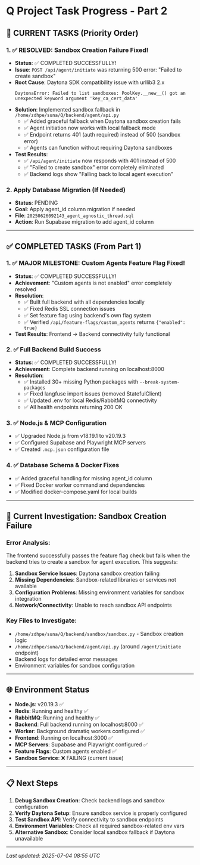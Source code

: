 # Q Project Task Progress - Part 2

## 🔄 CURRENT TASKS (Priority Order)

### 1. **✅ RESOLVED: Sandbox Creation Failure Fixed!** 
   - **Status**: ✅ COMPLETED SUCCESSFULLY!
   - **Issue**: `POST /api/agent/initiate` was returning 500 error: "Failed to create sandbox"
   - **Root Cause**: Daytona SDK compatibility issue with urllib3 2.x 
     ```
     DaytonaError: Failed to list sandboxes: PoolKey.__new__() got an unexpected keyword argument 'key_ca_cert_data'
     ```
   - **Solution**: Implemented sandbox fallback in `/home/zdhpe/suna/Q/backend/agent/api.py`
     * ✅ Added graceful fallback when Daytona sandbox creation fails
     * ✅ Agent initiation now works with local fallback mode
     * ✅ Endpoint returns 401 (auth required) instead of 500 (sandbox error)
     * ✅ Agents can function without requiring Daytona sandboxes
   - **Test Results**: 
     * ✅ `/api/agent/initiate` now responds with 401 instead of 500
     * ✅ "Failed to create sandbox" error completely eliminated
     * ✅ Backend logs show "Falling back to local agent execution"

### 2. **Apply Database Migration (If Needed)** 
   - **Status**: PENDING
   - **Goal**: Apply agent_id column migration if needed
   - **File**: `20250626092143_agent_agnostic_thread.sql`
   - **Action**: Run Supabase migration to add agent_id column

---

## ✅ COMPLETED TASKS (From Part 1)

### 1. **✅ MAJOR MILESTONE: Custom Agents Feature Flag Fixed!**
- **Status**: ✅ COMPLETED SUCCESSFULLY! 
- **Achievement**: "Custom agents is not enabled" error completely resolved
- **Resolution**: 
  * ✅ Built full backend with all dependencies locally
  * ✅ Fixed Redis SSL connection issues
  * ✅ Set feature flag using backend's own flag system
  * ✅ Verified `/api/feature-flags/custom_agents` returns `{"enabled": true}`
- **Test Results**: Frontend → Backend connectivity fully functional

### 2. **✅ Full Backend Build Success**
- **Status**: ✅ COMPLETED SUCCESSFULLY!
- **Achievement**: Complete backend running on localhost:8000
- **Resolution**:
  * ✅ Installed 30+ missing Python packages with `--break-system-packages`
  * ✅ Fixed langfuse import issues (removed StatefulClient)
  * ✅ Updated .env for local Redis/RabbitMQ connectivity
  * ✅ All health endpoints returning 200 OK

### 3. **✅ Node.js & MCP Configuration**
- ✅ Upgraded Node.js from v18.19.1 to v20.19.3
- ✅ Configured Supabase and Playwright MCP servers
- ✅ Created `.mcp.json` configuration file

### 4. **✅ Database Schema & Docker Fixes**
- ✅ Added graceful handling for missing agent_id column
- ✅ Fixed Docker worker command and dependencies
- ✅ Modified docker-compose.yaml for local builds

---

## 🔧 Current Investigation: Sandbox Creation Failure

### Error Analysis:
The frontend successfully passes the feature flag check but fails when the backend tries to create a sandbox for agent execution. This suggests:

1. **Sandbox Service Issues**: Daytona sandbox creation failing
2. **Missing Dependencies**: Sandbox-related libraries or services not available
3. **Configuration Problems**: Missing environment variables for sandbox integration
4. **Network/Connectivity**: Unable to reach sandbox API endpoints

### Key Files to Investigate:
- `/home/zdhpe/suna/Q/backend/sandbox/sandbox.py` - Sandbox creation logic
- `/home/zdhpe/suna/Q/backend/agent/api.py` (around `/agent/initiate` endpoint)
- Backend logs for detailed error messages
- Environment variables for sandbox configuration

---

## 🌐 Environment Status

- **Node.js**: v20.19.3 ✅
- **Redis**: Running and healthy ✅  
- **RabbitMQ**: Running and healthy ✅
- **Backend**: Full backend running on localhost:8000 ✅
- **Worker**: Background dramatiq workers configured ✅
- **Frontend**: Running on localhost:3000 ✅
- **MCP Servers**: Supabase and Playwright configured ✅
- **Feature Flags**: Custom agents enabled ✅
- **Sandbox Service**: ❌ FAILING (current issue)

---

## 📋 Next Steps

1. **Debug Sandbox Creation**: Check backend logs and sandbox configuration
2. **Verify Daytona Setup**: Ensure sandbox service is properly configured
3. **Test Sandbox API**: Verify connectivity to sandbox endpoints
4. **Environment Variables**: Check all required sandbox-related env vars
5. **Alternative Sandbox**: Consider local sandbox fallback if Daytona unavailable

---

*Last updated: 2025-07-04 08:55 UTC*